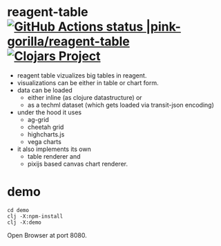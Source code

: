 # reagent-table [![GitHub Actions status |pink-gorilla/reagent-table](https://github.com/pink-gorilla/reagent-table/workflows/CI/badge.svg)](https://github.com/pink-gorilla/reagent-table/actions?workflow=CI)[![Clojars Project](https://img.shields.io/clojars/v/org.pinkgorilla/reagent-table.svg)](https://clojars.org/org.pinkgorilla/reagent-table)


- reagent table vizualizes big tables in reagent.
- visualizations can be either in table or chart form.
- data can be loaded 
  - either inline (as clojure datastructure) or
  - as a techml dataset (which gets loaded via transit-json encoding)
- under the hood it uses
  - ag-grid
  - cheetah grid
  - highcharts.js
  - vega charts
- it also implements its own 
  - table renderer and
  - pixijs based canvas chart renderer.
  

# demo

```
cd demo
clj -X:npm-install
clj -X:demo
```

Open Browser at port 8080.